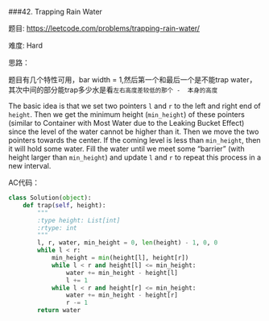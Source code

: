 ###42. Trapping Rain Water



题目:
<https://leetcode.com/problems/trapping-rain-water/>


难度:
Hard

思路：

题目有几个特性可用，bar width = 1,然后第一个和最后一个是不能trap water，其次中间的部分能trap多少水是看`左右高度差较低的那个 -  本身的高度`

The basic idea is that we set two pointers ```l``` and ```r``` to the left and right end of ```height```. Then we get the minimum height (```min_height```) of these pointers (similar to Container with Most Water due to the Leaking Bucket Effect) since the level of the water cannot be higher than it. Then we move the two pointers towards the center. If the coming level is less than ```min_height```, then it will hold some water. Fill the water until we meet some “barrier” (with height larger than ```min_height```) and update ```l``` and ```r``` to repeat this process in a new interval.

AC代码：


```python
class Solution(object):
    def trap(self, height):
        """
        :type height: List[int]
        :rtype: int
        """
        l, r, water, min_height = 0, len(height) - 1, 0, 0
        while l < r:
            min_height = min(height[l], height[r])
            while l < r and height[l] <= min_height:
                water += min_height - height[l] 
                l += 1
            while l < r and height[r] <= min_height:
                water += min_height - height[r]
                r -= 1
        return water

```
